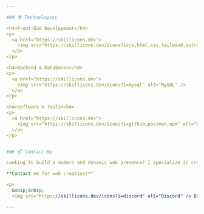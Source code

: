 ```yaml
---

### 🛠️ Technologies

<h4>Front-End Development</h4>
<p>
  <a href="https://skillicons.dev">
    <img src="https://skillicons.dev/icons?i=js,html,css,tailwind,astro" alt="JavaScript, HTML, CSS, TailwindCSS, Astro" />
  </a>
</p>

<h4>Backend & Databases</h4>
<p>
  <a href="https://skillicons.dev">
    <img src="https://skillicons.dev/icons?i=mysql" alt="MySQL" />
  </a>
</p>

<h4>Software & Tools</h4>
<p>
  <a href="https://skillicons.dev">
    <img src="https://skillicons.dev/icons?i=github,postman,npm" alt="GitHub, Postman, npm" />
  </a>
</p>


### 📫 Contact Me

Looking to build a modern and dynamic web presence? I specialize in creating custom web solutions.

**Contact me for web creation!**

<p>
  &nbsp;&nbsp;
  <img src="https://skillicons.dev/icons?i=discord" alt="Discord" /> Discord: nahuuuuuuuu#1234 </p>

---
```

